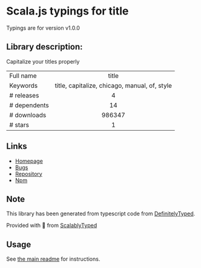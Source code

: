 
# Scala.js typings for title

Typings are for version v1.0.0

## Library description:
Capitalize your titles properly

|                    |                 |
| ------------------ | :-------------: |
| Full name          | title |
| Keywords           | title, capitalize, chicago, manual, of, style |
| # releases         | 4 |
| # dependents       | 14 |
| # downloads        | 986347 |
| # stars            | 1 |

## Links
- [Homepage](https://github.com/zeit/title#readme)
- [Bugs](https://github.com/zeit/title/issues)
- [Repository](https://github.com/zeit/title)
- [Npm](https://www.npmjs.com/package/title)
    


## Note
This library has been generated from typescript code from [DefinitelyTyped](https://definitelytyped.org).

Provided with :purple_heart: from [ScalablyTyped](https://github.com/oyvindberg/ScalablyTyped)

## Usage
See [the main readme](../../readme.md) for instructions.


